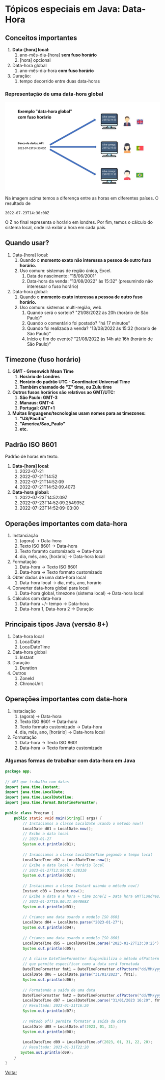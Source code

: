 # Tópicos especiais em Java: Data-Hora

## Conceitos importantes
1. **Data-[hora] local:**
    1. ano-mês-dia-[hora] **sem fuso horário**
   2. [hora] opcional
2. Data-hora global
    1. ano-mês-dia-hora **com fuso horário**
3. Duração:
    1. tempo decorrido entre duas data-horas


### Representação de uma data-hora global
![](images/global-date.png)

Na imagem acima temos a diferença entre as horas em diferentes países. O resultado de
```text
2022-07-23T14:30:00Z
```
O Z no final representa o horário em londres. Por fim, temos o cálculo do sistema local, onde irá exibir a hora em 
cada país.

## Quando usar?
1. Data-[hora] local:
   1. Quando o **momento exato não interessa a pessoa de outro fuso horário.**
   2. Uso comum: sistemas de região única, Excel.
      1. Data de nascimento: "15/06/2001"
      2. Data-hora da venda: "13/08/2022" às 15:32" (presumindo não interessar o fuso horário)
2. Data-hora global:
   1. Quando o **momento exato interessa a pessoa de outro fuso horário.**
   2. Uso comum: sistemas multi-região, web.
      1. Quando será o sorteio? "21/08/2022 às 20h (horário de São Paulo)"
      2. Quando o comentário foi postado? "há 17 minutos"
      3. Quando foi realizada a venda? "13/08/2022 às 15:32 (horario de São Paulo)"
      4. Início e fim do evento? "21/08/2022 às 14h até 16h (horário de São Paulo)"


## Timezone (fuso horário)
1. **GMT - Greenwich Mean Time**
   1. **Horário de Londres**
   2. **Horário do padrão UTC - Coordinated Universal Time**
   3. **Também chamado de "Z" time, ou Zulu time**
2. **Outros fusos horários são relativos ao GMT/UTC:**
   1. **São Paulo: GMT-3**
   2. **Manaus: GMT-4**
   3. **Portugal: GMT+1**
3. **Muitas linguagens/tecnologias usam nomes para as timezones:**
   1. **"US/Pacific"**
   2. **"America/Sao_Paulo"**
   3. **etc.**

## Padrão ISO 8601
Padrão de horas em texto.

1. **Data-[hora] local:**
   1. 2022-07-21
   2. 2022-07-21T14:52
   3. 2022-07-21T14:52:09
   4. 2022-07-21T14:52:09.4073
2. **Data-hora global:**
   1. 2022-07-23T14:52:09Z
   2. 2022-07-23T14:52:09.254935Z
   3. 2022-07-23T14:52:09-03:00


## Operações importantes com data-hora
1. Instanciação
   1. (agora) -> Data-hora
   2. Texto ISO 8601 -> Data-hora
   3. Texto foramto customizado -> Data-hora
   4. dia, mês, ano, [horário] -> Data-hora local
2. Formatação
   1. Data-hora -> Texto ISO 8601
   2. Data-hora -> Texto formato customizado
3. Obter dados de uma data-hora local
   1. Data-hora local -> dia, mês, ano, horário
4. Converter data-hora global para local
   1. Data-hora global, timezone (sistema local) -> Data-hora local
5. Cálculos com data-hora
   1. Data-hora +/- tempo -> Data-hora
   2. Data-hora 1, Data-hora 2 -> Duração

## Principais tipos Java (versão 8+)
1. Data-hora local
   1. LocalDate
   2. LocalDateTime
2. Data-hora global
   1. Instant
3. Duração
   1. Duration
4. Outros
   1. ZoneId
   2. ChronoUnit

## Operações importantes com data-hora
1. Instaciação
   1. (agora) -> Data-hora
   2. Texto ISO 8601 -> Data-hora
   3. Texto formato customizado -> Data-hora
   4. dia, mês, ano, [horário] -> Data-hora local
2. Formatação
   1. Data-hora -> Texto ISO 8601
   2. Data-hora -> Texto formato customizado


### Algumas formas de trabalhar com data-hora em Java

```java
package app;

// API que trabalha com datas
import java.time.Instant;
import java.time.LocalDate;
import java.time.LocalDateTime;
import java.time.format.DateTimeFormatter;

public class Program {
    public static void main(String[] args) {
        // Instaciamos a classe LocalDate usando o método now()
        LocalDate d01 = LocalDate.now();
        // Exibe a data local
        // 2023-01-27
        System.out.println(d01);

        // Insanciamos a classe LocalDateTime pegando o tempo local
        LocalDateTime d02 = LocalDateTime.now();
        // Exibe a data local + horário local
        // 2023-01-27T12:59:01.638310
        System.out.println(d02);

        // Instaciamos a classe Instant usando o método now()
        Instant d03 = Instant.now();
        // Exibe a data e a hora + time zone(Z = Data hora GMT(Londres))
        // 2023-01-27T16:00:31.064068Z
        System.out.println(d03);

        // Criamos uma data usando o modelo ISO 8601
        LocalDate d04 = LocalDate.parse("2023-01-27");
        System.out.println(d04);

        // Criamos uma data usando o modelo ISO 8601
        LocalDateTime d05 = LocalDateTime.parse("2023-01-27T13:30:25");
        System.out.println(d05);

        // A classe DateTimeFormatter disponibiliza o método ofPattern
        // que permite especificar como a data será formatada
        DateTimeFormatter fmt1 = DateTimeFormatter.ofPattern("dd/MM/yyy");
        LocalDate d06 = LocalDate.parse("31/01/2023", fmt1);
        System.out.println(d06);

        // Formatando a saída de uma data
        DateTimeFormatter fmt2 = DateTimeFormatter.ofPattern("dd/MM/yyyy HH:mm");
        LocalDateTime d07 = LocalDateTime.parse("31/01/2023 16:20", fmt2);
        // Resultado: 2023-01-31T16:20
        System.out.println(d07);

        // Método of() permite formatar a saída da data
        LocalDate d08 = LocalDate.of(2023, 01, 31);
        System.out.println(d08);

        LocalDateTime d09 = LocalDateTime.of(2023, 01, 31, 22, 20);
        // Resultado: 2023-01-31T22:20
       System.out.println(d09);
    }
}
```

[Voltar](../README.md)